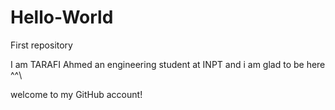 # Hello-World
First repository

I am TARAFI Ahmed an engineering student at INPT and i am glad to be here ^^\

welcome to my GitHub account!
